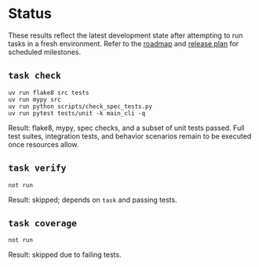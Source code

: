 # Status

These results reflect the latest development state after attempting to run
tasks in a fresh environment. Refer to the
[roadmap](ROADMAP.md) and [release plan](docs/release_plan.md) for scheduled
milestones.

## `task check`
```text
uv run flake8 src tests
uv run mypy src
uv run python scripts/check_spec_tests.py
uv run pytest tests/unit -k main_cli -q
```
Result: flake8, mypy, spec checks, and a subset of unit tests passed. Full
test suites, integration tests, and behavior scenarios remain to be executed
once resources allow.

## `task verify`
```text
not run
```
Result: skipped; depends on `task` and passing tests.

## `task coverage`
```text
not run
```
Result: skipped due to failing tests.
